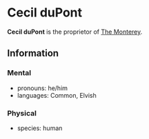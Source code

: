 # Cecil duPont

**Cecil duPont** is the proprietor of [The Monterey](../cape-bec/the-monterey.md).

## Information

### Mental

- pronouns: he/him
- languages: Common, Elvish

### Physical

- species: human
